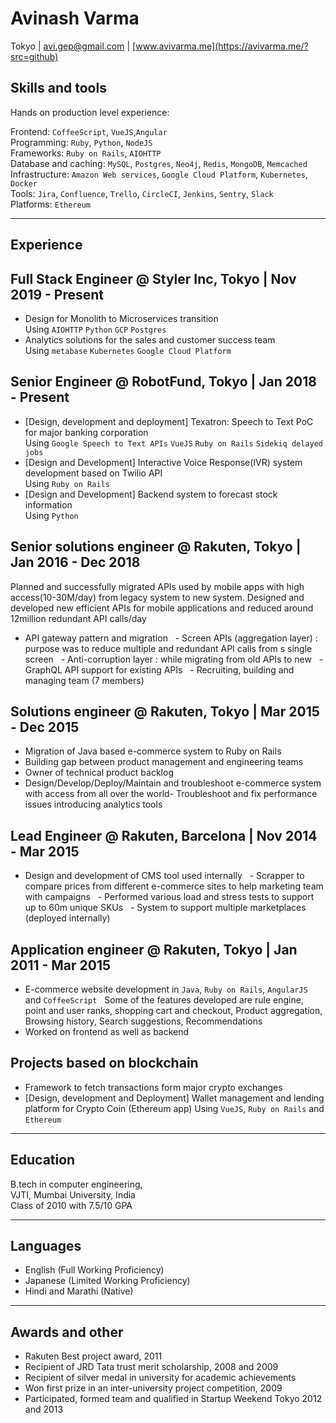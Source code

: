 # Avinash Varma 
Tokyo | avi.gep@gmail.com | [www.avivarma.me](https://avivarma.me/?src=github)


## Skills and tools

Hands on production level experience: <br>
  
Frontend: `CoffeeScript`, `VueJS`,`Angular`<br>
Programming: `Ruby`, `Python`, `NodeJS`<br>
Frameworks: `Ruby on Rails`, `AIOHTTP`<br>
Database and caching: `MySQL`, `Postgres`, `Neo4j`, `Redis`, `MongoDB`, `Memcached`<br>
Infrastructure: `Amazon Web services`, `Google Cloud Platform`, `Kubernetes`, `Docker`<br>
Tools: `Jira`, `Confluence`, `Trello`, `CircleCI`, `Jenkins`, `Sentry`, `Slack`<br>
Platforms: `Ethereum` 
<hr>

## Experience

## Full Stack Engineer @ Styler Inc, Tokyo | Nov 2019 - Present
- Design for Monolith to Microservices transition
  <br>Using `AIOHTTP` `Python` `GCP` `Postgres`
- Analytics solutions for the sales and customer success team
  <br>Using `metabase` `Kubernetes` `Google Cloud Platform`

## Senior Engineer @ RobotFund, Tokyo | Jan 2018 - Present
- [Design, development and deployment] Texatron: Speech to Text PoC for major banking corporation 
  <br>Using `Google Speech to Text APIs` `VueJS` `Ruby on Rails` `Sidekiq delayed jobs`
- [Design and Development] Interactive Voice Response(IVR) system development based on Twilio API
  <br>Using `Ruby on Rails`
- [Design and Development] Backend system to forecast stock information
  <br>Using `Python`

## Senior solutions engineer @ Rakuten, Tokyo | Jan 2016 - Dec 2018

Planned and successfully migrated APIs used by mobile apps with high access(10-30M/day) from legacy system to new system.
Designed and developed new efficient APIs for mobile applications and reduced around 12million redundant API calls/day

- API gateway pattern and migration
  - Screen APIs (aggregation layer) : purpose was to reduce multiple and redundant API calls from s single screen
  - Anti-corruption layer : while migrating from old APIs to new
  - GraphQL API support for existing APIs
  - Recruiting, building and managing team (7 members)

## Solutions engineer @ Rakuten, Tokyo | Mar 2015 - Dec 2015
- Migration of Java based e-commerce system to Ruby on Rails
- Building gap between product management and engineering teams
- Owner of technical product backlog
- Design/Develop/Deploy/Maintain and troubleshoot e-commerce system with access from all over the world- Troubleshoot and fix performance issues introducing analytics tools

## Lead Engineer @ Rakuten, Barcelona | Nov 2014 - Mar 2015
- Design and development of CMS tool used internally
  - Scrapper to compare prices from different e-commerce sites to help marketing team with campaigns
  - Performed various load and stress tests to support up to 60m unique SKUs
  - System to support multiple marketplaces (deployed internally)

## Application engineer @ Rakuten, Tokyo | Jan 2011 - Mar 2015
- E-commerce website development in `Java`, `Ruby on Rails`, `AngularJS` and `CoffeeScript`
  Some of the features developed are rule engine, point and user ranks, shopping cart and checkout, Product aggregation, Browsing history, Search suggestions, Recommendations
- Worked on frontend as well as backend  

## Projects based on blockchain
- Framework to fetch transactions form major crypto exchanges
- [Design, development and Deployment] Wallet management and lending platform for Crypto Coin (Ethereum app)
  Using `VueJS`, `Ruby on Rails` and `Ethereum`

<hr>

## Education
B.tech in computer engineering, <br>VJTI, Mumbai University, India 
<br>Class of 2010 with 7.5/10 GPA

<hr>

## Languages
- English (Full Working Proficiency)
- Japanese (Limited Working Proficiency)
- Hindi and Marathi (Native)

<hr>

## Awards and other
- Rakuten Best project award, 2011
- Recipient of JRD Tata trust merit scholarship, 2008 and 2009 
- Recipient of silver medal in university for academic achievements
- Won first prize in an inter-university project competition, 2009
- Participated, formed team and qualified in Startup Weekend Tokyo 2012 and 2013
